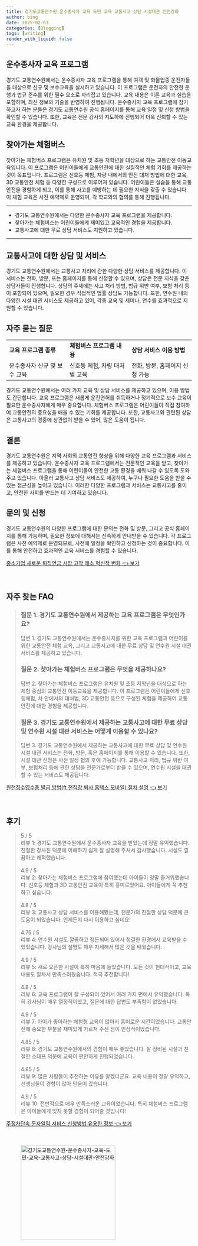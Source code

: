 ```yaml
---
title: 경기도교통연수원 운수종사자 교육 도민 교육 교통사고 상담 시설대관 안전강화
author: bing
date: 2025-02-03
categories: [Blogging]
tags: [writing]
render_with_liquid: false
---
```



<h2 id='운수종사자 교육 프로그램'>운수종사자 교육 프로그램</h2>

<p>경기도 교통연수원에서는 운수종사자 교육 프로그램을 통해 여객 및 화물업종 운전자들을 대상으로 신규 및 보수교육을 실시하고 있습니다. 이 프로그램은 운전자의 안전한 운행과 법규 준수를 위한 필수 요소로 자리잡고 있습니다. 교육 내용은 이론 교육과 실습을 포함하며, 최신 정보와 기술을 반영하여 진행됩니다. 운수종사자 교육 프로그램에 참가하고자 하는 분들은 경기도 교통연수원 공식 홈페이지를 통해 교육 일정 및 신청 방법을 확인할 수 있습니다. 또한, 교육은 전문 강사의 지도하에 진행되어 더욱 신뢰할 수 있는 교육 환경을 제공합니다. </p>

<h2 id='찾아가는 체험버스'>찾아가는 체험버스</h2>

<p>찾아가는 체험버스 프로그램은 유치원 및 초등 저학년을 대상으로 하는 교통안전 이동교육입니다. 이 프로그램은 어린이들에게 교통안전에 대한 실질적인 체험 기회를 제공하는 것이 목표입니다. 프로그램은 신호등 체험, 차량 내에서의 안전 대처 방법에 대한 교육, 3D 교통안전 체험 등 다양한 구성으로 이루어져 있습니다. 어린이들은 실습을 통해 교통안전을 경험하게 되고, 이를 통해 사고를 예방하는 데 필요한 지식을 갖출 수 있습니다. 이 체험 교육은 사전 예약제로 운영되며, 각 학교와의 협의를 통해 진행됩니다.</p>

<hr />

<ul>
    <li>경기도 교통연수원에서는 다양한 운수종사자 교육 프로그램을 제공합니다.</li>
    <li>찾아가는 체험버스는 어린이들에게 재미있고 교육적인 경험을 제공합니다.</li>
    <li>교통사고에 대한 무료 상담 서비스도 지원하고 있습니다.</li>
</ul>

<hr />

<h2 id='교통사고에 대한 상담 및 서비스'>교통사고에 대한 상담 및 서비스</h2>

<p>경기도 교통연수원에서는 교통사고 처리에 관한 다양한 상담 서비스를 제공합니다. 이 서비스는 전화, 방문, 또는 홈페이지를 통해 신청할 수 있으며, 상담은 전문 지식을 갖춘 상담사들이 진행합니다. 상담의 주제에는 사고 처리 방법, 법규 위반 여부, 보험 처리 등이 포함되어 있으며, 필요한 경우 직접적인 법률 상담도 가능합니다. 또한, 연수원 내의 다양한 시설 대관 서비스도 제공하고 있어, 각종 교육 및 세미나, 연수를 효과적으로 지원할 수 있습니다.</p>

<h2 id='자주 묻는 질문'>자주 묻는 질문</h2>

<table>
    <tr>
        <td><b>교육 프로그램 종류</b></td>
        <td><b>체험버스 프로그램 내용</b></td>
        <td><b>상담 서비스 이용 방법</b></td>
    </tr>
    <tr>
        <td>운수종사자 신규 및 보수 교육</td>
        <td>신호등 체험, 차량 대처법 교육</td>
        <td>전화, 방문, 홈페이지 신청 가능</td>
    </tr>
</table>

<p>경기도 교통연수원에서는 여러 가지 교육 및 상담 서비스를 제공하고 있으며, 이용 방법도 간단합니다. 교육 프로그램은 새롭게 운전면허를 취득하거나 정기적으로 보수 교육이 필요한 운수종사자에게 매우 중요합니다. 체험버스 프로그램은 어린이들이 직접 참여하여 교통안전의 중요성을 배울 수 있는 기회를 제공합니다. 또한, 교통사고와 관련된 상담은 교통사고의 경중에 상관없이 받을 수 있어, 많은 도움이 됩니다.</p>

<h2 id='결론'>결론</h2>

<p>경기도 교통연수원은 지역 사회의 교통안전 향상을 위해 다양한 교육 프로그램과 서비스를 제공하고 있습니다. 운수종사자 교육 프로그램에서는 전문적인 교육을 받고, 찾아가는 체험버스 프로그램을 통해 어린이들이 안전한 교통 환경을 배워 나갈 수 있도록 도와주고 있습니다. 아울러 교통사고 상담 서비스도 제공하여, 누구나 필요한 도움을 받을 수 있는 접근성을 높이고 있습니다. 이러한 다양한 프로그램과 서비스는 교통사고를 줄이고, 안전한 사회를 만드는 데 기여하고 있습니다.</p>

<h2 id='문의 및 신청'>문의 및 신청</h2>

<p>경기도 교통연수원의 다양한 프로그램에 대한 문의는 전화 및 방문, 그리고 공식 홈페이지를 통해 가능하며, 필요한 정보에 대해서는 신속하게 안내받을 수 있습니다. 각 프로그램은 사전 예약제로 운영되므로, 사전에 일정을 확인하고 신청하는 것이 중요합니다. 이를 통해 안전하고 효과적인 교육 서비스를 경험할 수 있습니다.</p>


<p><a class="click-button" title="중소기업 새로운 퇴직연금 시장 고착 해소 혁신적 변화" href="https://aptwhite.github.io/posts/%EC%A4%91%EC%86%8C%EA%B8%B0%EC%97%85-%EC%83%88%EB%A1%9C%EC%9A%B4-%ED%87%B4%EC%A7%81%EC%97%B0%EA%B8%88-%EC%8B%9C%EC%9E%A5-%EA%B3%A0%EC%B0%A9-%ED%95%B4%EC%86%8C-%ED%98%81%EC%8B%A0%EC%A0%81-%EB%B3%80%ED%99%94/" rel="dofollow">중소기업 새로운 퇴직연금 시장 고착 해소 혁신적 변화 👈 보기</a></p><br>
<h2 id='자주_찾는_FAQ'>자주 찾는 FAQ</h2>
<div itemscope="" itemtype="https://schema.org/FAQPage"> 
<blockquote> 
<div itemscope="" itemprop="mainEntity" itemtype="https://schema.org/Question"> 
<h3 itemprop="name">질문 1. 경기도 교통연수원에서 제공하는 교육 프로그램은 무엇인가요?</h3> 
<div itemscope="" itemprop="acceptedAnswer" itemtype="https://schema.org/Answer"> 
<span itemprop="text"> 
<p>답변 1. 경기도 교통연수원에서는 운수종사자를 위한 교육 프로그램과 어린이를 위한 교통안전 체험 교육, 그리고 교통사고에 대한 무료 상담 및 연수원 시설 대관 서비스를 제공하고 있습니다.</p> 
</span> 
</div> 
</div> 

<div itemscope="" itemprop="mainEntity" itemtype="https://schema.org/Question"> 
<h3 itemprop="name">질문 2. 찾아가는 체험버스 프로그램은 무엇을 제공하나요?</h3> 
<div itemscope="" itemprop="acceptedAnswer" itemtype="https://schema.org/Answer"> 
<span itemprop="text"> 
<p>답변 2. 찾아가는 체험버스 프로그램은 유치원 및 초등 저학년을 대상으로 하는 체험 중심의 교통안전 이동교육을 제공합니다. 이 프로그램은 어린이들에게 신호등체험, 차 안에서의 대처법, 3D 교통안전 등으로 구성된 체험을 제공하여 교통안전에 대한 경험을 제공합니다.</p> 
</span> 
</div> 
</div> 

<div itemscope="" itemprop="mainEntity" itemtype="https://schema.org/Question"> 
<h3 itemprop="name">질문 3. 경기도 교통연수원에서 제공하는 교통사고에 대한 무료 상담 및 연수원 시설 대관 서비스는 어떻게 이용할 수 있나요?</h3> 
<div itemscope="" itemprop="acceptedAnswer" itemtype="https://schema.org/Answer"> 
<span itemprop="text"> 
<p>답변 3. 경기도 교통연수원에서 제공하는 교통사고에 대한 무료 상담 및 연수원 시설 대관 서비스는 전화, 방문, 혹은 홈페이지를 통해 이용할 수 있습니다. 또한, 시설 대관 신청은 사전 일정 협의 후에 가능합니다. 교통사고 처리, 법규 위반 여부, 보험처리 등에 관한 상담을 전문가로부터 받을 수 있으며, 연수원 시설을 대관할 수 있는 서비스도 제공됩니다.</p> 
</span> 
</div> 
</div> 

</blockquote> 
</div>
<p><a class="click-button" title="원천징수영수증 발급 방법(ft 전직장 퇴사 홈택스 모바일) 절차 설명" href="https://aptwhite.github.io/posts/%EC%9B%90%EC%B2%9C%EC%A7%95%EC%88%98%EC%98%81%EC%88%98%EC%A6%9D-%EB%B0%9C%EA%B8%89-%EB%B0%A9%EB%B2%95(ft-%EC%A0%84%EC%A7%81%EC%9E%A5-%ED%87%B4%EC%82%AC-%ED%99%88%ED%83%9D%EC%8A%A4-%EB%AA%A8%EB%B0%94%EC%9D%BC)-%EC%A0%88%EC%B0%A8-%EC%84%A4%EB%AA%85/" rel="dofollow">원천징수영수증 발급 방법(ft 전직장 퇴사 홈택스 모바일) 절차 설명 👈 보기</a></p><br>
<h2 id='후기'>후기</h2>
<div itemscope itemtype="https://schema.org/Product">
  <blockquote>
  <div itemprop="review" itemscope itemtype="https://schema.org/Review">
      <div itemprop="reviewRating" itemscope itemtype="https://schema.org/Rating"> <span itemprop="ratingValue">5</span> / <span itemprop="bestRating">5</span> </div>
      <span itemprop="reviewBody">리뷰 1: 경기도 교통연수원에서 운수종사자 교육을 받았는데 정말 유익했습니다. 친절한 강사진 덕분에 이해하기 쉽게 잘 설명해 주셔서 감사했습니다. 시설도 깔끔하고 쾌적했습니다.</span>
  </div>
  <br>
  <div itemprop="review" itemscope itemtype="https://schema.org/Review">
      <div itemprop="reviewRating" itemscope itemtype="https://schema.org/Rating"> <span itemprop="ratingValue">4.9</span> / <span itemprop="bestRating">5</span> </div>
      <span itemprop="reviewBody">리뷰 2: 찾아가는 체험버스 프로그램에 참여했는데 아이들이 정말 즐거워했습니다. 신호등 체험과 3D 교통안전 교육이 특히 흥미로웠어요. 아이들에게 꼭 추천하고 싶습니다.</span>
  </div>
  <br>
  <div itemprop="review" itemscope itemtype="https://schema.org/Review">
      <div itemprop="reviewRating" itemscope itemtype="https://schema.org/Rating"> <span itemprop="ratingValue">4.8</span> / <span itemprop="bestRating">5</span> </div>
      <span itemprop="reviewBody">리뷰 3: 교통사고 상담 서비스를 이용해봤는데, 전문가의 친절한 상담 덕분에 큰 도움이 되었습니다. 언제든지 다시 이용하고 싶네요!</span>
  </div>
  <br>
  <div itemprop="review" itemscope itemtype="https://schema.org/Review">
      <div itemprop="reviewRating" itemscope itemtype="https://schema.org/Rating"> <span itemprop="ratingValue">4.75</span> / <span itemprop="bestRating">5</span> </div>
      <span itemprop="reviewBody">리뷰 4: 연수원 시설도 깔끔하고 정돈되어 있어서 청결한 환경에서 교육받을 수 있었습니다. 강사님의 설명도 매우 자세해서 많은 것을 배웠습니다.</span>
  </div>
  <br>
  <div itemprop="review" itemscope itemtype="https://schema.org/Review">
      <div itemprop="reviewRating" itemscope itemtype="https://schema.org/Rating"> <span itemprop="ratingValue">4.9</span> / <span itemprop="bestRating">5</span> </div>
      <span itemprop="reviewBody">리뷰 5: 새로 오픈한 시설이 특히 마음에 들었습니다. 모든 것이 현대적이고, 교육 내용도 알차서 만족스러웠습니다. 적극 추천합니다!</span>
  </div>
  <br>
  <div itemprop="review" itemscope itemtype="https://schema.org/Review">
      <div itemprop="reviewRating" itemscope itemtype="https://schema.org/Rating"> <span itemprop="ratingValue">4.8</span> / <span itemprop="bestRating">5</span> </div>
      <span itemprop="reviewBody">리뷰 6: 교육 프로그램이 잘 구성되어 있어서 여러 가지 면에서 유익했습니다. 특히 강사님이 매우 열정적이셨고, 질문에 대한 답변도 부족함이 없었습니다.</span>
  </div>
  <br>
  <div itemprop="review" itemscope itemtype="https://schema.org/Review">
      <div itemprop="reviewRating" itemscope itemtype="https://schema.org/Rating"> <span itemprop="ratingValue">4.9</span> / <span itemprop="bestRating">5</span> </div>
      <span itemprop="reviewBody">리뷰 7: 아이가 좋아하는 체험형 교육이 많아서 흥미로운 시간이었습니다. 교통안전에 중요한 부분을 재미있게 가르쳐 주신 점이 인상적이었습니다.</span>
  </div>
  <br>
  <div itemprop="review" itemscope itemtype="https://schema.org/Review">
      <div itemprop="reviewRating" itemscope itemtype="https://schema.org/Rating"> <span itemprop="ratingValue">4.85</span> / <span itemprop="bestRating">5</span> </div>
      <span itemprop="reviewBody">리뷰 8: 경기도 교통연수원에서의 경험이 매우 좋았습니다. 잘 정비된 시설과 친절한 스태프 덕분에 교육이 편안하게 진행되었습니다.</span>
  </div>
  <br>
  <div itemprop="review" itemscope itemtype="https://schema.org/Review">
      <div itemprop="reviewRating" itemscope itemtype="https://schema.org/Rating"> <span itemprop="ratingValue">4.95</span> / <span itemprop="bestRating">5</span> </div>
      <span itemprop="reviewBody">리뷰 9: 많은 사람들이 추천하는 이유를 알겠더군요. 교육 내용이 정말 유익하고, 선생님들이 경험이 많아 믿음이 갔습니다.</span>
  </div>
  <br>
  <div itemprop="review" itemscope itemtype="https://schema.org/Review">
      <div itemprop="reviewRating" itemscope itemtype="https://schema.org/Rating"> <span itemprop="ratingValue">4.9</span> / <span itemprop="bestRating">5</span> </div>
      <span itemprop="reviewBody">리뷰 10: 전반적으로 매우 만족스러운 교육이었습니다. 특히 체험버스 프로그램은 아이들에게 잊지 못할 경험이 되어줄 것입니다!</span>
  </div>
  </blockquote>
</div>
<p><a class="click-button" title="주정차단속 문자알림 서비스 신청방법 유용한 정보" href="https://aptwhite.github.io/posts/%EC%A3%BC%EC%A0%95%EC%B0%A8%EB%8B%A8%EC%86%8D-%EB%AC%B8%EC%9E%90%EC%95%8C%EB%A6%BC-%EC%84%9C%EB%B9%84%EC%8A%A4-%EC%8B%A0%EC%B2%AD%EB%B0%A9%EB%B2%95-%EC%9C%A0%EC%9A%A9%ED%95%9C-%EC%A0%95%EB%B3%B4/" rel="dofollow">주정차단속 문자알림 서비스 신청방법 유용한 정보 👈 보기</a></p><br>
<figure class="image"><img src="https://aptwhite.github.io/assets/img/thumbnail/경기도교통연수원-운수종사자-교육-도민-교육-교통사고-상담-시설대관-안전강화.webp" alt="경기도교통연수원-운수종사자-교육-도민-교육-교통사고-상담-시설대관-안전강화" width="256" height="256"></figure>